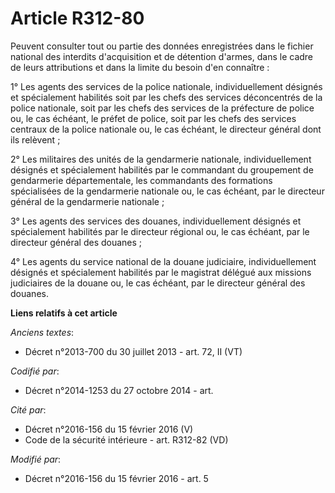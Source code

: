 # Article R312-80

Peuvent consulter tout ou partie des données enregistrées dans le fichier national des interdits d'acquisition et de
détention d'armes, dans le cadre de leurs attributions et dans la limite du besoin d'en connaître :

1° Les agents des services de la police nationale, individuellement désignés et spécialement habilités soit par les chefs des
services déconcentrés de la police nationale, soit par les chefs des services de la préfecture de police ou, le cas échéant,
le préfet de police, soit par les chefs des services centraux de la police nationale ou, le cas échéant, le directeur général
dont ils relèvent ;

2° Les militaires des unités de la gendarmerie nationale, individuellement désignés et spécialement habilités par le
commandant du groupement de gendarmerie départementale, les commandants des formations spécialisées de la gendarmerie
nationale ou, le cas échéant, par le directeur général de la gendarmerie nationale ;

3° Les agents des services des douanes, individuellement désignés et spécialement habilités par le directeur régional ou, le
cas échéant, par le directeur général des douanes ;

4° Les agents du service national de la douane judiciaire, individuellement désignés et spécialement habilités par le
magistrat délégué aux missions judiciaires de la douane ou, le cas échéant, par le directeur général des douanes.

**Liens relatifs à cet article**

_Anciens textes_:

  - Décret n°2013-700 du 30 juillet 2013 - art. 72, II (VT)

_Codifié par_:

  - Décret n°2014-1253 du 27 octobre 2014 - art.

_Cité par_:

  - Décret n°2016-156 du 15 février 2016 (V)
  - Code de la sécurité intérieure - art. R312-82 (VD)

_Modifié par_:

  - Décret n°2016-156 du 15 février 2016 - art. 5
